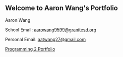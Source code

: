## Welcome to Aaron Wang's Portfolio

Aaron Wang

School Email: [aarowang9599@granitesd.org](mailto:aarowang9599@granitesd.org)

Personal Email: [aatwang27@gmail.com](mailto:aatwang27@gmail.com)

[Programming 2 Portfolio](https://aawang27.github.io/ProgrammingPortfolio)
